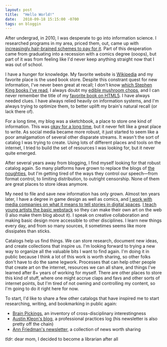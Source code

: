 ```yaml
---
layout: post
title:  "Hello World!"
date:   2018-09-18 15:15:00 -0700
tags: on bloggin
---
```


After undergrad, in 2010, I was desperate to go into information science. I researched programs in my area, priced them, out, came up with [increasingly hair-brained schemes to pay for it](https://en.wikipedia.org/wiki/Debt-to-income_ratio). Part of this desperation came from graduating into a recession with a comics degree (ooops), but part of it was from feeling like I'd never keep anything straight now that I was out of school.

I have a hunger for knowledge. My favorite website is [Wikipedia](https://en.wikipedia.org/wiki/Main_Page) and my favorite place is the used book store. Despite this constrant quest for new information, I've never been great at recall; I don't know [which Stephen King books I've read](https://www.goodreads.com/review/list/1398297-joycer?utf8=%E2%9C%93&search%5Bquery%5D=stephen+king), I always doubt my [edible mushroom chops](https://www.google.com/search?q=chicken+of+the+woods&source=lnms&tbm=isch&sa=X&ved=0ahUKEwiigK2AjcjdAhW7HjQIHQcfC9YQ_AUIDigB&biw=1680&bih=948), and I can never remember the title of my [favorite book on HTML5](https://books.google.com/books/about/HTML5.html?id=uuGbAgAAQBAJ&source=kp_book_description). I have always needed clues. I have always relied heavily on information systems, and I'm always trying to optimize them, to better uplift my brain's natural recall (or lack there of).

For a long time, my blog was a sketchbook, a place to store one kind of information. This was [okay for a long time](http://teenyrobots.tumblr.com), but it never felt like a great place to write. As social media became more robust, it just started to seem like a poor amalgamation of several other disparate streams. It wasn't the sort of catalog I was trying to create. Using lots of different places and tools on the internet, I tried to build the set of resources I was looking for, but it never quite emerged.

After several years away from blogging, I find myself looking for that robust catalog again. So many platforms have grown to replace the blogs of [the noughties](https://en.wiktionary.org/wiki/noughties), but I'm getting tired of the ways they control our speech—from format control, to limiting distribution, to outright censorship. None of them are great places to store ideas anymore.

My need to file and save new information has only grown. Almost ten years later, I have a degree in game design as well as comics, and [I work with media companies on what it means to tell stories in digital spaces](http://teenyrobots.net/work.html). [I teach young artists the basic webstack](https://www.cca.edu/academics/faculty/jrice2) so they can make their own art on the web (I also make them blog about it). I speak on creative collaboration and making basic design more accessible to other disciplines. I learn new things every day, and from so many sources, it sometimes seems like more dissipates than sticks.

Catalogs help us find things. We can store research, document new ideas, and create collections that inspire us. I'm looking forward to trying a new way to organize all the valuable bits I want to find again. I'm doing it in public because I think a lot of this work is worth sharing, so other folks don't have to do the same legwork. Processes that can help other people that create art on the internet, resources we can all share, and things I've learned after 8+ years of working for myself. There are other places to store this kind of stuff, where one might accrue claps and favs and other sorts of internet points, but I'm tired of not owning and controlling my content, so I'm going to do it right here for now.

To start, I'd like to share a few other catalogs that have inspired me to start researching, writing, and bookmarking in public again:

+ [Brain Pickings](https://www.brainpickings.org/), an inventory of cross-disciplinary interestingness
+ [Austin Kleon's blog](https://austinkleon.com/), a professional practices log (his newsletter is also pretty off the chain)
+ [Ann Friedman's newsletter](https://www.annfriedman.com/weekly/), a collection of news worth sharing

*tldr*: dear mom, I decided to become a librarian after all